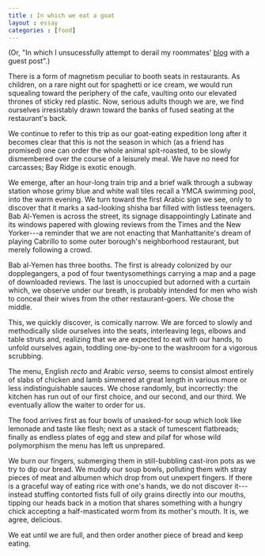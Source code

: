 ```yaml
---
title : In which we eat a goat
layout : essay
categories : [food]
---
```


(Or, "In which I unsucessfully attempt to derail my roommates'
[blog](http://allovernewyork.blogspot.com/) with a guest post".)

There is a form of magnetism peculiar to booth seats in restaurants. As
children, on a rare night out for spaghetti or ice cream, we would run squealing
toward the periphery of the cafe, vaulting onto our elevated thrones of sticky
red plastic. Now, serious adults though we are, we find ourselves irresistably
drawn toward the banks of fused seating at the restaurant's back.

We continue to refer to this trip as our goat-eating expedition long after it
becomes clear that this is not the season in which (as a friend has promised)
one can order the whole animal spit-roasted, to be slowly dismembered over the
course of a leisurely meal. We have no need for carcasses; Bay Ridge is exotic
enough.

We emerge, after an hour-long train trip and a brief walk through a subway
station whose grimy blue and white wall tiles recall a YMCA swimming pool, into
the warm evening. We turn toward the first Arabic sign we see, only to discover
that it marks a sad-looking shisha bar filled with listless teenagers. Bab
Al-Yemen is across the street, its signage disappointingly Latinate and its
windows papered with glowing reviews from the Times and the New Yorker---a
reminder that we are not enacting that Manhattanite's dream of playing Cabrillo
to some outer borough's neighborhood restaurant, but merely following a crowd.

Bab al-Yemen has three booths. The first is already colonized by our
dopplegangers, a pod of four twentysomethings carrying a map and a page of
downloaded reviews. The last is unoccupied but adorned with a curtain which, we
observe under our breath, is probably intended for men who wish to conceal their
wives from the other restaurant-goers. We chose the middle.

This, we quickly discover, is comically narrow. We are forced to slowly and
methodically slide ourselves into the seats, interleaving legs, elbows and table
struts and, realizing that we are expected to eat with our hands, to unfold
ourselves again, toddling one-by-one to the washroom for a vigorous scrubbing.

The menu, English _recto_ and Arabic _verso_, seems to consist almost entirely
of slabs of chicken and lamb simmered at great length in various more or less
indistinguishable sauces. We chose randomly, but incorrectly: the kitchen has
run out of our first choice, and our second, and our third. We eventually allow
the waiter to order for us.

The food arrives first as four bowls of unasked-for soup which look like
lemonade and taste like flesh; next as a stack of tumescent flatbreads; finally
as endless plates of egg and stew and pilaf for whose wild polymorphism the menu
has left us unprepared.

We burn our fingers, submerging them in still-bubbling cast-iron pots as we try
to dip our bread. We muddy our soup bowls, polluting them with stray pieces of
meat and albumen which drop from out unexpert fingers. If there is a graceful
way of eating rice with one's hands, we do not discover it---instead stuffing
contorted fists full of oily grains directly into our mouths, tipping our heads
back in a motion that shares something with a hungry chick accepting a
half-masticated worm from its mother's mouth. It is, we agree, delicious.

We eat until we are full, and then order another piece of bread and keep eating.
